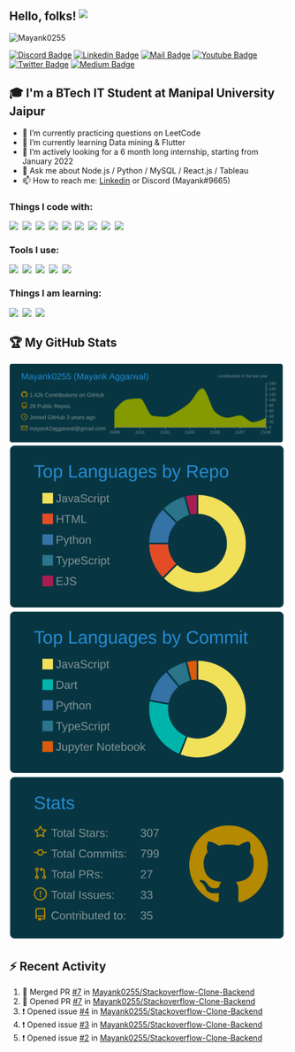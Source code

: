 ## Hello, folks! <img src="https://github.com/Mayank0255/Mayank0255/blob/main/wave.gif" align="top" width="30px">
<img src="https://komarev.com/ghpvc/?username=Mayank0255&label=Profile Views&color=blue&style=flat" alt="Mayank0255" />


<!---[![GitHub Badge](https://img.shields.io/badge/-Mayank0255-0d0d0d?style=flat&labelColor=0d0d0d&logo=github&logoColor=white)](https://github.com/Mayank0255)-->
[![Discord Badge](https://img.shields.io/badge/mayank0255-7289DA?style=flat&labelColor=7289DA&logo=discord&logoColor=white)](https://discords.com/bio/p/mayank0255)
[![Linkedin Badge](https://img.shields.io/badge/-Mayank%20Aggarwal-0e76a8?style=flat&labelColor=0e76a8&logo=linkedin&logoColor=white)](https://www.linkedin.com/in/mayank-aggarwal-14301b168/)
[![Mail Badge](https://img.shields.io/badge/-mayank2aggarwal-c0392b?style=flat&labelColor=c0392b&logo=gmail&logoColor=white)](mailto:mayank2aggarwal@gmail.com)
[![Youtube Badge](https://img.shields.io/badge/-Mayank-e74c3c?style=flat&labelColor=e74c3c&logo=youtube&logoColor=white)](https://www.youtube.com/channel/UCKIoMO8RvlAh7bIUfT2Nmsg)
[![Twitter Badge](https://img.shields.io/badge/-@Mayank0255-1ca0f1?style=flat&labelColor=1ca0f1&logo=twitter&logoColor=white)](https://twitter.com/Mayank0255)
[![Medium Badge](https://img.shields.io/badge/@mynkggrwl-12100E?style=flat&labelColor=12100E&logo=medium&logoColor=white)](https://medium.com/@mynkggrwl)


## 🎓 I'm a BTech IT Student at Manipal University Jaipur
- 🔭 I’m currently practicing questions on LeetCode
- 🌱 I’m currently learning Data mining & Flutter
- 👯 I’m actively looking for a 6 month long internship, starting from January 2022
- 💬 Ask me about Node.js / Python / MySQL / React.js / Tableau
- 📫 How to reach me: [Linkedin](https://www.linkedin.com/in/mayank-aggarwal-14301b168/) or Discord (Mayank#9665)


### Things I code with: 
<span><img src="https://cdn.jsdelivr.net/gh/devicons/devicon@latest/icons/javascript/javascript-original.svg" width="30px"></span>&nbsp;
<span><img src="https://cdn.jsdelivr.net/gh/devicons/devicon@latest/icons/nodejs/nodejs-original.svg" width="30px"></span>&nbsp;
<span><img src="https://cdn.jsdelivr.net/gh/devicons/devicon@latest/icons/python/python-original.svg" width="30px"></span>&nbsp;
<span><img src="https://cdn.jsdelivr.net/gh/devicons/devicon@latest/icons/react/react-original.svg" width="30px"></span>&nbsp;
<span><img src="https://cdn.jsdelivr.net/gh/devicons/devicon@latest/icons/redux/redux-original.svg" width="30px"></span>&nbsp;
<span><img src="https://cdn.jsdelivr.net/gh/devicons/devicon@latest/icons/mysql/mysql-original.svg" width="30px"></span>&nbsp;
<span><img src="https://cdn.jsdelivr.net/gh/devicons/devicon@latest/icons/mongodb/mongodb-original.svg" width="30px"></span>&nbsp;
<span><img src="https://cdn.jsdelivr.net/gh/devicons/devicon@latest/icons/html5/html5-plain.svg" width="30px"></span>&nbsp;
<span><img src="https://cdn.jsdelivr.net/gh/devicons/devicon@latest/icons/css3/css3-plain.svg" width="30px"></span>&nbsp;

### Tools I use:
<span><img src="https://cdn.jsdelivr.net/gh/devicons/devicon@latest/icons/git/git-plain.svg" width="30px"></span>&nbsp;
<span><img src="https://cdn.worldvectorlogo.com/logos/tableau-software.svg" width="30px"></span>&nbsp;
<span><img src="https://avatars.githubusercontent.com/u/10251060?s=200&v=4" width="30px"></span>&nbsp;
<span><img src="https://upload.wikimedia.org/wikipedia/commons/c/c0/WebStorm_Icon.svg" width="30px"></span>&nbsp;
<span><img src="https://upload.wikimedia.org/wikipedia/commons/1/1d/PyCharm_Icon.svg" width="30px"></span>&nbsp;

### Things I am learning:
<span><img src="https://cdn.jsdelivr.net/gh/devicons/devicon@latest/icons/flutter/flutter-original.svg" width="30px"></span>&nbsp;
<span><img src="https://cdn.jsdelivr.net/gh/devicons/devicon@latest/icons/typescript/typescript-plain.svg" width="30px"></span>&nbsp;
<span><img src="https://cdn.jsdelivr.net/gh/devicons/devicon@latest/icons/nestjs/nestjs-plain.svg" width="30px"></span>&nbsp;

## 🏆 My GitHub Stats


[![](https://raw.githubusercontent.com/Mayank0255/Mayank0255/main/profile-summary-card-output/solarized_dark/0-profile-details.svg)](https://github.com/vn7n24fzkq/github-profile-summary-cards)
[![](https://raw.githubusercontent.com/Mayank0255/Mayank0255/main/profile-summary-card-output/solarized_dark/1-repos-per-language.svg)](https://github.com/vn7n24fzkq/github-profile-summary-cards) [![](https://raw.githubusercontent.com/Mayank0255/Mayank0255/main/profile-summary-card-output/solarized_dark/2-most-commit-language.svg)](https://github.com/vn7n24fzkq/github-profile-summary-cards)
[![](https://raw.githubusercontent.com/Mayank0255/Mayank0255/main/profile-summary-card-output/solarized_dark/3-stats.svg)](https://github.com/vn7n24fzkq/github-profile-summary-cards)

## :zap: Recent Activity

<!--START_SECTION:activity-->
1. 🎉 Merged PR [#7](https://github.com/Mayank0255/Stackoverflow-Clone-Backend/pull/7) in [Mayank0255/Stackoverflow-Clone-Backend](https://github.com/Mayank0255/Stackoverflow-Clone-Backend)
2. 💪 Opened PR [#7](https://github.com/Mayank0255/Stackoverflow-Clone-Backend/pull/7) in [Mayank0255/Stackoverflow-Clone-Backend](https://github.com/Mayank0255/Stackoverflow-Clone-Backend)
3. ❗️ Opened issue [#4](https://github.com/Mayank0255/Stackoverflow-Clone-Backend/issues/4) in [Mayank0255/Stackoverflow-Clone-Backend](https://github.com/Mayank0255/Stackoverflow-Clone-Backend)
4. ❗️ Opened issue [#3](https://github.com/Mayank0255/Stackoverflow-Clone-Backend/issues/3) in [Mayank0255/Stackoverflow-Clone-Backend](https://github.com/Mayank0255/Stackoverflow-Clone-Backend)
5. ❗️ Opened issue [#2](https://github.com/Mayank0255/Stackoverflow-Clone-Backend/issues/2) in [Mayank0255/Stackoverflow-Clone-Backend](https://github.com/Mayank0255/Stackoverflow-Clone-Backend)
<!--END_SECTION:activity-->
